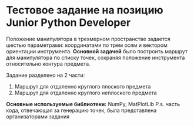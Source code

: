 # Тестовое задание на позицию Junior Python Developer
Положение манипулятора в трехмерном пространстве задается шестью параметрами: координатами по трем осям и вектором ориентации инструмента. **Основной задачей** было построить маршрут для манипулятора по списку точек, сохраняя положение инструмента относительно контура предмета. 

Задание разделено на 2 части: 
1. Маршрут для отдаленно круглого плоского предмета
2. Маршрут для отдаленно круглого неплоского предмета

**Основные используемые библиотеки:** NumPy, MatPlotLib
P.s. часть кода, отвечающая за генерацию точек, была представлена организаторами задания
